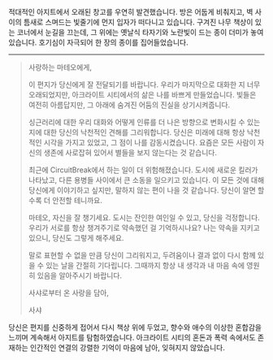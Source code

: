 적대적인 아지트에서 오래된 창고를 우연히 발견했습니다. 방은 어둡게 비춰지고, 벽 사이의 틈새로 스며드는 빛줄기에 먼지 입자가 떠다니고 있습니다. 구겨진 나무 책상이 있는 코너에서 눈길을 끄는데, 그 위에는 옛날식 타자기와 노란빛이 드는 종이 더미가 놓여 있습니다. 호기심이 자극되어 한 장의 종이를 집어들었습니다.

---

> 사랑하는 마테오에게,
>
> 이 편지가 당신에게 잘 전달되기를 바랍니다. 우리가 마지막으로 대화한 지 너무 오래되었지만, 아크라이트 시티에서의 삶은 나를 바쁘게 만들었습니다. 빛들은 여전히 아름답지만, 그 아래에 숨겨진 어둠의 진실을 상기시켜줍니다.
>
> 싱근러리에 대한 우리 대화와 어떻게 인류를 더 나은 방향으로 변화시킬 수 있는지에 대한 당신의 낙천적인 견해를 그리워합니다. 당신은 미래에 대해 항상 낙천적인 시각을 가지고 있었고, 그 점이 나를 감동시켰습니다. 요즘은 모든 사람이 자신의 생존에 사로잡혀 있어서 별들을 보지 않는다는 것 같습니다.
>
> 최근에 CircuitBreak에서 하는 일이 더 위험해졌습니다. 도시에 새로운 킬러가 나타났고, 다른 용병들 사이에서 큰 소동을 일으키고 있습니다. 이 모든 것에 대해 당신에게 이야기하고 싶지만, 말하지 않는 편이 나을 것 같습니다. 당신이 알면 할수록 더 안전할 테니까요.
>
> 마테오, 자신을 잘 챙기세요. 도시는 잔인한 여인일 수 있고, 당신을 걱정합니다. 우리가 서로를 항상 챙겨주기로 약속했던 걸 기억하시나요? 나는 약속을 지키고 있으니, 당신도 그렇게 해주세요.
>
> 말로 표현할 수 없을 만큼 당신이 그리워지고, 두려움이나 결과 없이 다시 함께 있을 수 있는 날을 간절히 기다립니다. 그때까지 항상 내 생각과 내 마음 속에 영원히 있음을 알아주시기 바랍니다.
>
> 사샤로부터 온 사랑을 담아,
>
> 사샤

당신은 편지를 신중하게 접어서 다시 책상 위에 두었고, 향수와 애수의 이상한 혼합감을 느끼며 계속해서 아지트를 탐험하였습니다. 아크라이트 시티의 혼돈과 폭력 속에서도 존재하는 인간적인 연결의 강렬한 기억이 마음에 남아, 잊혀지지 않았습니다.
